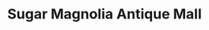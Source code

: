 ---
title: "Sugar Magnolia Antique Mall"
url: /oxford/sugar-magnolia-antique-mall/
shop: antiques
---